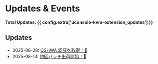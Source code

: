 # Updates & Events

**Total Updates: {{ config.extra['uconsole-kvm-extension_updates'] }}**

## Updates

- 2025-08-28: [OSHWA 認証を取得！🎉](2025-08-28-oshwa-certification.ja.md)
- 2025-08-13: [初回バッチ出荷開始！🚚](2025-08-13-first-batch-shipping.ja.md)

